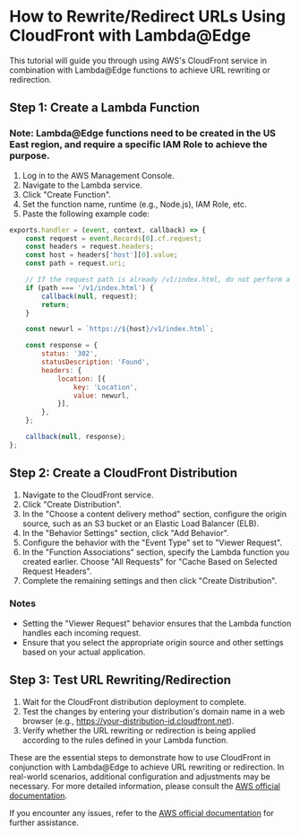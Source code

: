 # How to Rewrite/Redirect URLs Using CloudFront with Lambda@Edge

This tutorial will guide you through using AWS's CloudFront service in combination with Lambda@Edge functions to achieve URL rewriting or redirection.

## Step 1: Create a Lambda Function
### Note: Lambda@Edge functions need to be created in the US East region, and require a specific IAM Role to achieve the purpose.
1. Log in to the AWS Management Console.
2. Navigate to the Lambda service.
3. Click "Create Function".
4. Set the function name, runtime (e.g., Node.js), IAM Role, etc.
5. Paste the following example code:

```javascript
exports.handler = (event, context, callback) => {
    const request = event.Records[0].cf.request;
    const headers = request.headers;
    const host = headers['host'][0].value;
    const path = request.uri;

    // If the request path is already /v1/index.html, do not perform a redirect to avoid infinite loop
    if (path === '/v1/index.html') {
        callback(null, request);
        return;
    }

    const newurl = `https://${host}/v1/index.html`;

    const response = {
        status: '302',
        statusDescription: 'Found',
        headers: {
            location: [{
                key: 'Location',
                value: newurl,
            }],
        },
    };

    callback(null, response);
};
```
## Step 2: Create a CloudFront Distribution

1. Navigate to the CloudFront service.
2. Click "Create Distribution".
3. In the "Choose a content delivery method" section, configure the origin source, such as an S3 bucket or an Elastic Load Balancer (ELB).
4. In the "Behavior Settings" section, click "Add Behavior".
5. Configure the behavior with the "Event Type" set to "Viewer Request".
6. In the "Function Associations" section, specify the Lambda function you created earlier. Choose "All Requests" for "Cache Based on Selected Request Headers".
7. Complete the remaining settings and then click "Create Distribution".

### Notes

- Setting the "Viewer Request" behavior ensures that the Lambda function handles each incoming request.
- Ensure that you select the appropriate origin source and other settings based on your actual application.

## Step 3: Test URL Rewriting/Redirection

1. Wait for the CloudFront distribution deployment to complete.
2. Test the changes by entering your distribution's domain name in a web browser (e.g., https://your-distribution-id.cloudfront.net).
3. Verify whether the URL rewriting or redirection is being applied according to the rules defined in your Lambda function.

These are the essential steps to demonstrate how to use CloudFront in conjunction with Lambda@Edge to achieve URL rewriting or redirection. In real-world scenarios, additional configuration and adjustments may be necessary. For more detailed information, please consult the [AWS official documentation](https://docs.aws.amazon.com/lambda/latest/dg/lambda-edge.html).

If you encounter any issues, refer to the [AWS official documentation](https://docs.aws.amazon.com/lambda/latest/dg/lambda-edge.html) for further assistance.
